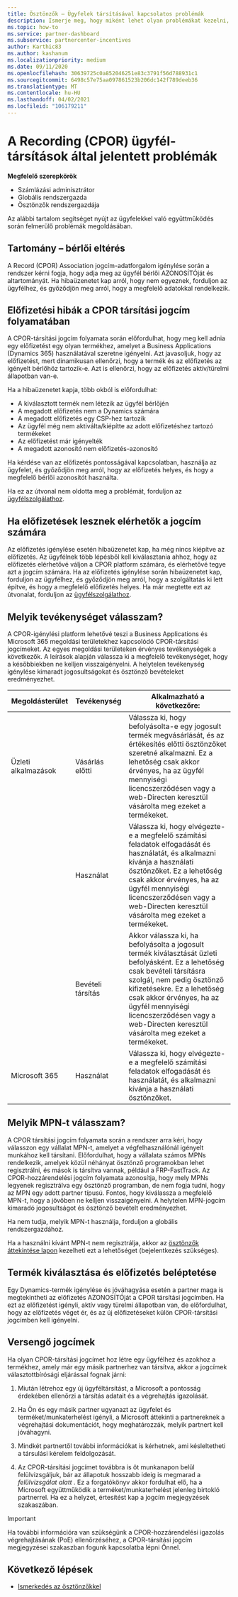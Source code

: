 ```yaml
---
title: Ösztönzők – Ügyfelek társításával kapcsolatos problémák
description: Ismerje meg, hogy miként lehet olyan problémákat kezelni, amelyek felmerülhetnek a Recording (CPOR) Customer-társítások használatakor.
ms.topic: how-to
ms.service: partner-dashboard
ms.subservice: partnercenter-incentives
author: Karthic83
ms.author: kashanum
ms.localizationpriority: medium
ms.date: 09/11/2020
ms.openlocfilehash: 30639725c0a852046251e83c3791f56d788931c1
ms.sourcegitcommit: 6498c57e75aa097861523b206dc142f789deeb36
ms.translationtype: MT
ms.contentlocale: hu-HU
ms.lasthandoff: 04/02/2021
ms.locfileid: "106179211"
---
```

# <a name="issues-with-claimed-partner-of-record-cpor-customer-associations"></a>A Recording (CPOR) ügyfél-társítások által jelentett problémák

**Megfelelő szerepkörök**

- Számlázási adminisztrátor
- Globális rendszergazda
- Ösztönzők rendszergazdája

Az alábbi tartalom segítséget nyújt az ügyfelekkel való együttműködés során felmerülő problémák megoldásában.

## <a name="domain-tenant-mismatch"></a>Tartomány – bérlői eltérés

A Record (CPOR) Association jogcím-adatforgalom igénylése során a rendszer kérni fogja, hogy adja meg az ügyfél bérlői AZONOSÍTÓját és altartományát. Ha hibaüzenetet kap arról, hogy nem egyeznek, forduljon az ügyfélhez, és győződjön meg arról, hogy a megfelelő adatokkal rendelkezik.

## <a name="subscription-errors-in-the-cpor-association-claim-flow"></a>Előfizetési hibák a CPOR társítási jogcím folyamatában

A CPOR-társítási jogcím folyamata során előfordulhat, hogy meg kell adnia egy előfizetést egy olyan termékhez, amelyet a Business Applications (Dynamics 365) használatával szeretne igényelni. Azt javasoljuk, hogy az előfizetést, mert dinamikusan ellenőrzi, hogy a termék és az előfizetés az igényelt bérlőhöz tartozik-e. Azt is ellenőrzi, hogy az előfizetés aktív/türelmi állapotban van-e.

Ha a hibaüzenetet kapja, több okból is előfordulhat:

- A kiválasztott termék nem létezik az ügyfél bérlőjén
- A megadott előfizetés nem a Dynamics számára
- A megadott előfizetés egy CSP-hez tartozik
- Az ügyfél még nem aktiválta/kiépítte az adott előfizetéshez tartozó termékeket
- Az előfizetést már igényelték
- A megadott azonosító nem előfizetés-azonosító

Ha kérdése van az előfizetés pontosságával kapcsolatban, használja az ügyfelet, és győződjön meg arról, hogy az előfizetés helyes, és hogy a megfelelő bérlői azonosítót használta.

Ha ez az útvonal nem oldotta meg a problémát, forduljon az [ügyfélszolgálathoz](https://partner.microsoft.com/dashboard/support/incentives/servicerequests?category=incentives).

## <a name="when-subscriptions-will-be-available-to-claim"></a>Ha előfizetések lesznek elérhetők a jogcím számára

Az előfizetés igénylése esetén hibaüzenetet kap, ha még nincs kiépítve az előfizetés. Az ügyfélnek több lépésből kell kiválasztania ahhoz, hogy az előfizetés elérhetővé váljon a CPOR platform számára, és elérhetővé tegye azt a jogcím számára. Ha az előfizetés igénylése során hibaüzenetet kap, forduljon az ügyfélhez, és győződjön meg arról, hogy a szolgáltatás ki lett építve, és hogy a megfelelő előfizetés helyes. Ha már megtette ezt az útvonalat, forduljon az [ügyfélszolgálathoz](https://partner.microsoft.com/dashboard/support/incentives/servicerequests?category=incentives).

## <a name="which-activity-do-i-choose"></a>Melyik tevékenységet válasszam?

A CPOR-igénylési platform lehetővé teszi a Business Applications és Microsoft 365 megoldási területekhez kapcsolódó CPOR-társítási jogcímeket. Az egyes megoldási területeken érvényes tevékenységek a következők. A leírások alapján válassza ki a megfelelő tevékenységet, hogy a későbbiekben ne kelljen visszaigényelni. A helytelen tevékenység igénylése kimaradt jogosultságokat és ösztönző bevételeket eredményezhet.


| Megoldásterület | Tevékenység | Alkalmazható a következőre: |
| ------ | ----------- | ----------- |
| Üzleti alkalmazások      | Vásárlás előtti   | Válassza ki, hogy befolyásolta-e egy jogosult termék megvásárlását, és az értékesítés előtti ösztönzőket szeretné alkalmazni. Ez a lehetőség csak akkor érvényes, ha az ügyfél mennyiségi licencszerződésen vagy a web-Directen keresztül vásárolta meg ezeket a termékeket. |
|    |  Használat  | Válassza ki, hogy elvégezte-e a megfelelő számítási feladatok elfogadását és használatát, és alkalmazni kívánja a használati ösztönzőket. Ez a lehetőség csak akkor érvényes, ha az ügyfél mennyiségi licencszerződésen vagy a web-Directen keresztül vásárolta meg ezeket a termékeket. |
|    | Bevételi társítás   | Akkor válassza ki, ha befolyásolta a jogosult termék kiválasztását üzleti befolyásként. Ez a lehetőség csak bevételi társításra szolgál, nem pedig ösztönző kifizetésekre. Ez a lehetőség csak akkor érvényes, ha az ügyfél mennyiségi licencszerződésen vagy a web-Directen keresztül vásárolta meg ezeket a termékeket.   |
| Microsoft 365   | Használat   | Válassza ki, hogy elvégezte-e a megfelelő számítási feladatok elfogadását és használatát, és alkalmazni kívánja a használati ösztönzőket. |

## <a name="which-mpn-do-i-choose"></a>Melyik MPN-t válasszam?

A CPOR társítási jogcím folyamata során a rendszer arra kéri, hogy válasszon egy vállalat MPN-t, amelyet a végfelhasználónál igényelt munkához kell társítani. Előfordulhat, hogy a vállalata számos MPNs rendelkezik, amelyek közül néhányat ösztönző programokban lehet regisztrálni, és mások is társítva vannak, például a FRP-FastTrack. Az CPOR-hozzárendelési jogcím folyamata azonosítja, hogy mely MPNs legyenek regisztrálva egy ösztönző programban, de nem fogja tudni, hogy az MPN egy adott partner típusú. Fontos, hogy kiválassza a megfelelő MPN-t, hogy a jövőben ne kelljen visszaigényelni. A helytelen MPN-jogcím kimaradó jogosultságot és ösztönző bevételt eredményezhet.

Ha nem tudja, melyik MPN-t használja, forduljon a globális rendszergazdához.

Ha a használni kívánt MPN-t nem regisztrálja, akkor az [ösztönzők áttekintése lapon](https://partner.microsoft.com/dashboard/incentives/enrollment/summary) kezelheti ezt a lehetőséget (bejelentkezés szükséges).

## <a name="choosing-a-product-vs-entering-a-subscription"></a>Termék kiválasztása és előfizetés beléptetése

Egy Dynamics-termék igénylése és jóváhagyása esetén a partner maga is megtekintheti az előfizetés AZONOSÍTÓját a CPOR társítási jogcímben. Ha ezt az előfizetést igényli, aktív vagy türelmi állapotban van, de előfordulhat, hogy az előfizetés véget ér, és az új előfizetéseket külön CPOR-társítási jogcímben kell igényelni.

## <a name="competing-claims"></a>Versengő jogcímek

Ha olyan CPOR-társítási jogcímet hoz létre egy ügyfélhez és azokhoz a termékhez, amely már egy másik partnerhez van társítva, akkor a jogcímek választottbírósági eljárással fognak járni:

1. Miután létrehoz egy új ügyféltársítást, a Microsoft a pontosság érdekében ellenőrzi a társítás adatait és a végrehajtás igazolását.

2. Ha Ön és egy másik partner ugyanazt az ügyfelet és terméket/munkaterhelést igényli, a Microsoft áttekinti a partnereknek a végrehajtási dokumentációt, hogy meghatározzák, melyik partnert kell jóváhagyni.

3. Mindkét partnertől további információkat is kérhetnek, ami késleltetheti a társulási kérelem feldolgozását.

4. Az CPOR-társítási jogcímet továbbra is öt munkanapon belül felülvizsgáljuk, bár az állapotuk hosszabb ideig is megmarad a _felülvizsgálat alatt_ . Ez a forgatókönyv akkor fordulhat elő, ha a Microsoft együttműködik a terméket/munkaterhelést jelenleg birtokló partnerrel. Ha ez a helyzet, értesítést kap a jogcím megjegyzések szakaszában. 

>[!IMPORTANT]
>Ha további információra van szükségünk a CPOR-hozzárendelési igazolás végrehajtásának (PoE) ellenőrzéséhez, a CPOR-társítási jogcím megjegyzései szakaszban fogunk kapcsolatba lépni Önnel.

## <a name="next-steps"></a>Következő lépések

- [Ismerkedés az ösztönzőkkel](incentives-get-started-intro.md)
